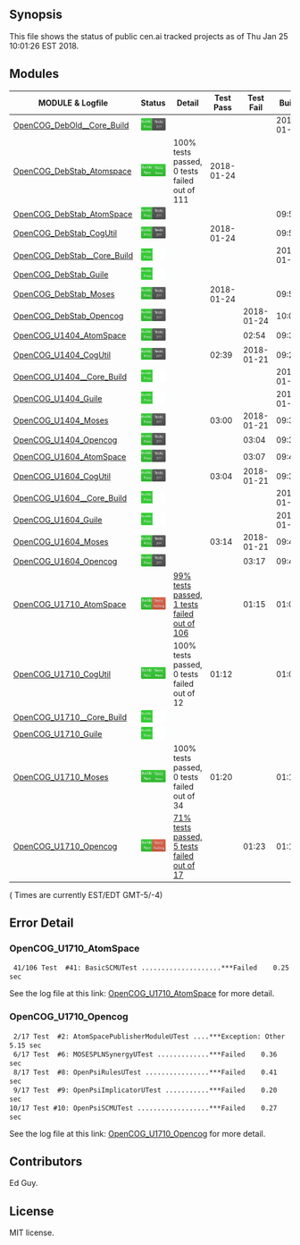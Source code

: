 
## Synopsis

This file shows the status of public cen.ai tracked projects as of Thu Jan 25 10:01:26 EST 2018.

## Modules 

| MODULE & Logfile | Status | Detail | Test Pass | Test Fail| Build | Attempt|
| --- | --- | --- | --- | ---  | --- | --- | 
| [OpenCOG_DebOld__Core_Build](jobs/OpenCOG_DebOld__Core_Build.log) | ![Status](/images/BUILDPASS.svg) |  |  |  | 2018-01-15  | 2018-01-15 |
| [OpenCOG_DebStab_Atomspace](jobs/OpenCOG_DebStab_Atomspace.log) | ![Status](/images/TESTPASS.svg) | 100% tests passed, 0 tests failed out of 111 | 2018-01-24 |  |   | 2018-01-24 |
| [OpenCOG_DebStab_AtomSpace](jobs/OpenCOG_DebStab_AtomSpace.log) | ![Status](/images/BUILDPASS.svg) |  |  |  | 09:55  | 09:55 |
| [OpenCOG_DebStab_CogUtil](jobs/OpenCOG_DebStab_CogUtil.log) | ![Status](/images/BUILDPASS.svg) |  | 2018-01-24 |  | 09:54  | 09:54 |
| [OpenCOG_DebStab__Core_Build](jobs/OpenCOG_DebStab__Core_Build.log) | ![Status](/images/BUILDPASSNOTEST.svg) |  |  |  | 2018-01-16  | 10:01 |
| [OpenCOG_DebStab_Guile](jobs/OpenCOG_DebStab_Guile.log) | ![Status](/images/BUILDPASSNOTEST.svg) |  |  |  |   | 09:53 |
| [OpenCOG_DebStab_Moses](jobs/OpenCOG_DebStab_Moses.log) | ![Status](/images/BUILDPASS.svg) |  | 2018-01-24 |  | 09:59  | 09:59 |
| [OpenCOG_DebStab_Opencog](jobs/OpenCOG_DebStab_Opencog.log) | ![Status](/images/BUILDPASS.svg) |  |  | 2018-01-24 | 10:01  | 10:01 |
| [OpenCOG_U1404_AtomSpace](jobs/OpenCOG_U1404_AtomSpace.log) | ![Status](/images/BUILDPASS.svg) |  |  | 02:54 | 09:31  | 09:31 |
| [OpenCOG_U1404_CogUtil](jobs/OpenCOG_U1404_CogUtil.log) | ![Status](/images/BUILDPASS.svg) |  | 02:39 | 2018-01-21 | 09:29  | 09:29 |
| [OpenCOG_U1404__Core_Build](jobs/OpenCOG_U1404__Core_Build.log) | ![Status](/images/BUILDPASSNOTEST.svg) |  |  |  | 2018-01-22  | 09:34 |
| [OpenCOG_U1404_Guile](jobs/OpenCOG_U1404_Guile.log) | ![Status](/images/BUILDPASSNOTEST.svg) |  |  |  | 2018-01-22  | 09:29 |
| [OpenCOG_U1404_Moses](jobs/OpenCOG_U1404_Moses.log) | ![Status](/images/BUILDPASS.svg) |  | 03:00 | 2018-01-21 | 09:33  | 09:33 |
| [OpenCOG_U1404_Opencog](jobs/OpenCOG_U1404_Opencog.log) | ![Status](/images/BUILDPASS.svg) |  |  | 03:04 | 09:34  | 09:34 |
| [OpenCOG_U1604_AtomSpace](jobs/OpenCOG_U1604_AtomSpace.log) | ![Status](/images/BUILDPASS.svg) |  |  | 03:07 | 09:41  | 09:41 |
| [OpenCOG_U1604_CogUtil](jobs/OpenCOG_U1604_CogUtil.log) | ![Status](/images/BUILDPASS.svg) |  | 03:04 | 2018-01-21 | 09:39  | 09:39 |
| [OpenCOG_U1604__Core_Build](jobs/OpenCOG_U1604__Core_Build.log) | ![Status](/images/BUILDPASSNOTEST.svg) |  |  |  | 2018-01-22  | 09:45 |
| [OpenCOG_U1604_Guile](jobs/OpenCOG_U1604_Guile.log) | ![Status](/images/BUILDPASSNOTEST.svg) |  |  |  | 2018-01-22  | 09:39 |
| [OpenCOG_U1604_Moses](jobs/OpenCOG_U1604_Moses.log) | ![Status](/images/BUILDPASS.svg) |  | 03:14 | 2018-01-21 | 09:44  | 09:44 |
| [OpenCOG_U1604_Opencog](jobs/OpenCOG_U1604_Opencog.log) | ![Status](/images/BUILDPASS.svg) |  |  | 03:17 | 09:45  | 09:45 |
| [OpenCOG_U1710_AtomSpace](jobs/OpenCOG_U1710_AtomSpace.log) | ![Status](/images/TESTFAIL.svg) | [99% tests passed, 1 tests failed out of 106](#opencog_u1710_atomspace) |  | 01:15 | 01:08  | 01:15 |
| [OpenCOG_U1710_CogUtil](jobs/OpenCOG_U1710_CogUtil.log) | ![Status](/images/TESTPASS.svg) | 100% tests passed, 0 tests failed out of 12 | 01:12 |  | 01:06  | 01:12 |
| [OpenCOG_U1710__Core_Build](jobs/OpenCOG_U1710__Core_Build.log) | ![Status](/images/BUILDPASSNOTEST.svg) |  |  |  |   | 01:12 |
| [OpenCOG_U1710_Guile](jobs/OpenCOG_U1710_Guile.log) | ![Status](/images/BUILDPASSNOTEST.svg) |  |  |  |   | 01:06 |
| [OpenCOG_U1710_Moses](jobs/OpenCOG_U1710_Moses.log) | ![Status](/images/TESTPASS.svg) | 100% tests passed, 0 tests failed out of 34 | 01:20 |  | 01:11  | 01:20 |
| [OpenCOG_U1710_Opencog](jobs/OpenCOG_U1710_Opencog.log) | ![Status](/images/TESTFAIL.svg) | [71% tests passed, 5 tests failed out of 17](#opencog_u1710_opencog) |  | 01:23 | 01:12  | 01:23 |

( Times are currently EST/EDT GMT-5/-4) 

## Error Detail


###  OpenCOG_U1710_AtomSpace
```
 41/106 Test  #41: BasicSCMUTest ....................***Failed    0.25 sec
```

See the log file at this link: [OpenCOG_U1710_AtomSpace](jobs/OpenCOG_U1710_AtomSpace.log) for more detail.


###  OpenCOG_U1710_Opencog
```
 2/17 Test  #2: AtomSpacePublisherModuleUTest ....***Exception: Other  5.15 sec
 6/17 Test  #6: MOSESPLNSynergyUTest .............***Failed    0.36 sec
 8/17 Test  #8: OpenPsiRulesUTest ................***Failed    0.41 sec
 9/17 Test  #9: OpenPsiImplicatorUTest ...........***Failed    0.20 sec
10/17 Test #10: OpenPsiSCMUTest ..................***Failed    0.27 sec
```

See the log file at this link: [OpenCOG_U1710_Opencog](jobs/OpenCOG_U1710_Opencog.log) for more detail.


## Contributors

Ed Guy.

## License

MIT license. 

